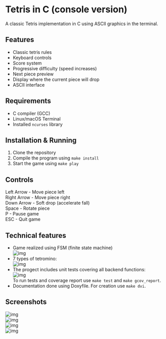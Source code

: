 # Tetris in C (console version)

A classic Tetris implementation in C using ASCII graphics in the terminal.

## Features
- Classic tetris rules  
- Keyboard controls  
- Score system  
- Progressive difficulty (speed increases)  
- Next piece preview  
- Display where the current piece will drop
- ASCII interface  

## Requirements
- C compiler (GCC)  
- Linux/macOS Terminal  
- Installed `ncurses` library  

## Installation & Running
1. Clone the repository  
2. Compile the program using `make install`  
3. Start the game using `make play`  

## Controls
Left Arrow - Move piece left  
Right Arrow - Move piece right  
Down Arrow - Soft drop (accelerate fall)  
Space - Rotate piece  
P - Pause game  
ESC - Quit game  

## Technical features
- Game realized using FSM (finite state machine)  
![img](./images/fsm_scheme.png)  
- 7 types of tetromino:  
![img](./images/tetris-pieces.png)  
- The progect includes unit tests covering all backend functions:  
![img](./images/gcov_report.png)  
To run tests and coverage report use `make test` and `make gcov_report`.  
- Documentation done using Doxyfile. For creation use `make dvi`.  

## Screenshots
![img](./images/main_menu.png)  
![img](./images/playing.png)  
![img](./images/pause_menu.png)  
![img](./images/game_over.png)